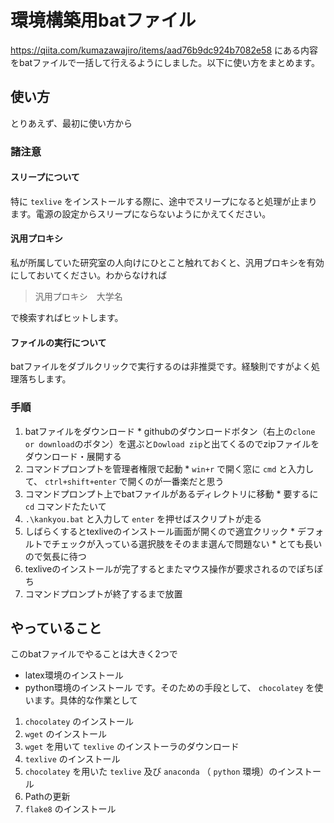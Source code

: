 # 環境構築用batファイル

https://qiita.com/kumazawajiro/items/aad76b9dc924b7082e58 にある内容をbatファイルで一括して行えるようにしました。以下に使い方をまとめます。

## 使い方

とりあえず、最初に使い方から

### 諸注意

#### スリープについて
特に `texlive` をインストールする際に、途中でスリープになると処理が止まります。電源の設定からスリープにならないようにかえてください。

#### 汎用プロキシ
私が所属していた研究室の人向けにひとこと触れておくと、汎用プロキシを有効にしておいてください。わからなければ

> 汎用プロキシ　大学名

で検索すればヒットします。

#### ファイルの実行について

batファイルをダブルクリックで実行するのは非推奨です。経験則ですがよく処理落ちします。

### 手順
  1. batファイルをダウンロード
    * githubのダウンロードボタン（右上の`clone or download`のボタン）を選ぶと`Dowload zip`と出てくるのでzipファイルをダウンロード・展開する
  1. コマンドプロンプトを管理者権限で起動
    * `win+r` で開く窓に `cmd` と入力して、 `ctrl+shift+enter` で開くのが一番楽だと思う
  1. コマンドプロンプト上でbatファイルがあるディレクトリに移動
    * 要するに `cd` コマンドたたいて
  1. `.\kankyou.bat` と入力して `enter` を押せばスクリプトが走る
  1. しばらくするとtexliveのインストール画面が開くので適宜クリック
    * デフォルトでチェックが入っている選択肢をそのまま選んで問題ない
    * とても長いので気長に待つ
  1. texliveのインストールが完了するとまたマウス操作が要求されるのでぽちぽち
  1. コマンドプロンプトが終了するまで放置

## やっていること
このbatファイルでやることは大きく2つで
 * latex環境のインストール
 * python環境のインストール
です。そのための手段として、 `chocolatey` を使います。具体的な作業として
 1. `chocolatey` のインストール
 1. `wget` のインストール
 1. `wget` を用いて `texlive` のインストーラのダウンロード
 1. `texlive` のインストール
 1. `chocolatey` を用いた `texlive` 及び `anaconda` （ `python` 環境）のインストール
 1. Pathの更新
 1. `flake8` のインストール
